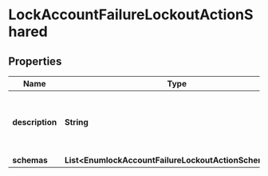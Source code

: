 

# LockAccountFailureLockoutActionShared


## Properties

| Name | Type | Description | Notes |
|------------ | ------------- | ------------- | -------------|
|**description** | **String** | A description for this Failure Lockout Action |  [optional] |
|**schemas** | **List&lt;EnumlockAccountFailureLockoutActionSchemaUrn&gt;** |  |  |



